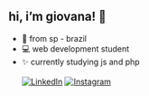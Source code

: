 <h2> hi, i’m giovana! 🌈</h2>

- 📍 from sp - brazil 
- 💻 web development student
- ✨ currently studying js and php </br></br>
<a href="https://www.linkedin.com/in/giovana-siqueira-santos-9a44411ab/" target="_blank"><img src="https://img.shields.io/badge/LinkedIn-%230077B5.svg?&style=flat-square&logo=linkedin&logoColor=white" alt="LinkedIn"></a>
<a href="https://www.instagram.com/giovxxna/" target="_blank"><img src="https://img.shields.io/badge/Instagram-%23E4405F.svg?&style=flat-square&logo=instagram&logoColor=white" alt="Instagram"></a>

<!---
giovxna/giovxna is a ✨ special ✨ repository because its `README.md` (this file) appears on your GitHub profile.
You can click the Preview link to take a look at your changes.
--->
